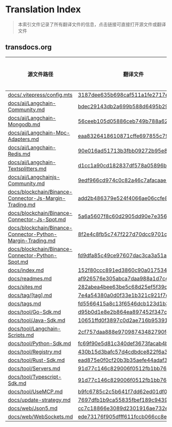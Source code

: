 # Translation Index

> 本索引文件记录了所有翻译文件的信息，点击链接可直接打开源文件或翻译文件
## transdocs.org
| 源文件路径 | 翻译文件 | 目标语言 |
|-----------|----------|----------|
| [docs/.vitepress/config.mts](./../.transdocs-repos/transdocs.org/docs/.vitepress/config.mts) | [3187dee635b698caf511a1fe2717e1b7.zh](./3187dee635b698caf511a1fe2717e1b7.zh) | zh |
| [docs/ai/Langchain-Community.md](./../.transdocs-repos/transdocs.org/docs/ai/Langchain-Community.md) | [bdec29143db2a699b588d6495b297058.zh](./bdec29143db2a699b588d6495b297058.zh) | zh |
| [docs/ai/Langchain-Mongodb.md](./../.transdocs-repos/transdocs.org/docs/ai/Langchain-Mongodb.md) | [56ceeb105d05886ceb749b788a6293ad.zh](./56ceeb105d05886ceb749b788a6293ad.zh) | zh |
| [docs/ai/Langchain-Mpc-Adapters.md](./../.transdocs-repos/transdocs.org/docs/ai/Langchain-Mpc-Adapters.md) | [eaa8326418610871cffe697855c7976d.zh](./eaa8326418610871cffe697855c7976d.zh) | zh |
| [docs/ai/Langchain-Redis.md](./../.transdocs-repos/transdocs.org/docs/ai/Langchain-Redis.md) | [90e016ad51713b3fbb09272b95e84bed.zh](./90e016ad51713b3fbb09272b95e84bed.zh) | zh |
| [docs/ai/Langchain-Textsplitters.md](./../.transdocs-repos/transdocs.org/docs/ai/Langchain-Textsplitters.md) | [d1cc1a90cd182837df578a05896b4d7d.zh](./d1cc1a90cd182837df578a05896b4d7d.zh) | zh |
| [docs/ai/Langchainjs-Community.md](./../.transdocs-repos/transdocs.org/docs/ai/Langchainjs-Community.md) | [9edf966cd974c0c82a46c7afacaae32f.zh](./9edf966cd974c0c82a46c7afacaae32f.zh) | zh |
| [docs/blockchain/Binance-Connector-Js-Margin-Trading.md](./../.transdocs-repos/transdocs.org/docs/blockchain/Binance-Connector-Js-Margin-Trading.md) | [add2b486379e524f4066ae06ccfe81f6.zh](./add2b486379e524f4066ae06ccfe81f6.zh) | zh |
| [docs/blockchain/Binance-Connector-Js-Spot.md](./../.transdocs-repos/transdocs.org/docs/blockchain/Binance-Connector-Js-Spot.md) | [5a6a5607f8c60d2905dd90e7e35698d8.zh](./5a6a5607f8c60d2905dd90e7e35698d8.zh) | zh |
| [docs/blockchain/Binance-Connector-Python-Margin-Trading.md](./../.transdocs-repos/transdocs.org/docs/blockchain/Binance-Connector-Python-Margin-Trading.md) | [8f2e4c8fb5c747f227d70dcc9701c36a.zh](./8f2e4c8fb5c747f227d70dcc9701c36a.zh) | zh |
| [docs/blockchain/Binance-Connector-Python-Spot.md](./../.transdocs-repos/transdocs.org/docs/blockchain/Binance-Connector-Python-Spot.md) | [fd9dfa85c49ce97607dac3ca3a51a1ac.zh](./fd9dfa85c49ce97607dac3ca3a51a1ac.zh) | zh |
| [docs/index.md](./../.transdocs-repos/transdocs.org/docs/index.md) | [152f80ccc891ed3860c90a017534dd5d.zh](./152f80ccc891ed3860c90a017534dd5d.zh) | zh |
| [docs/readmes.md](./../.transdocs-repos/transdocs.org/docs/readmes.md) | [af926576e305abca7daa988a1d7c42ae.zh](./af926576e305abca7daa988a1d7c42ae.zh) | zh |
| [docs/sites.md](./../.transdocs-repos/transdocs.org/docs/sites.md) | [282abea4bee63be5c68d25ef5f39c229.zh](./282abea4bee63be5c68d25ef5f39c229.zh) | zh |
| [docs/tag/[tag].md](./../.transdocs-repos/transdocs.org/docs/tag/[tag].md) | [7e4a54380a0d0f33e1b321c921f7d53a.zh](./7e4a54380a0d0f33e1b321c921f7d53a.zh) | zh |
| [docs/tags.md](./../.transdocs-repos/transdocs.org/docs/tags.md) | [fd5566415a8c13f6546dcb123d1b39c7.zh](./fd5566415a8c13f6546dcb123d1b39c7.zh) | zh |
| [docs/tool/Go-Sdk.md](./../.transdocs-repos/transdocs.org/docs/tool/Go-Sdk.md) | [d95b0d1e8e2b864ea897452f347c7a3d.zh](./d95b0d1e8e2b864ea897452f347c7a3d.zh) | zh |
| [docs/tool/Java-Sdk.md](./../.transdocs-repos/transdocs.org/docs/tool/Java-Sdk.md) | [10651ffd0f3897c0d2ae716b953916a9.zh](./10651ffd0f3897c0d2ae716b953916a9.zh) | zh |
| [docs/tool/Langchain-Scripts.md](./../.transdocs-repos/transdocs.org/docs/tool/Langchain-Scripts.md) | [2cf757daa888e97098743482790fdc0a.zh](./2cf757daa888e97098743482790fdc0a.zh) | zh |
| [docs/tool/Python-Sdk.md](./../.transdocs-repos/transdocs.org/docs/tool/Python-Sdk.md) | [fc69f90e5d81c340def3673facab4bbb.zh](./fc69f90e5d81c340def3673facab4bbb.zh) | zh |
| [docs/tool/Registry.md](./../.transdocs-repos/transdocs.org/docs/tool/Registry.md) | [430b15d3bafc57d4cdbdce822f6a3a77.zh](./430b15d3bafc57d4cdbdce822f6a3a77.zh) | zh |
| [docs/tool/Rust-Sdk.md](./../.transdocs-repos/transdocs.org/docs/tool/Rust-Sdk.md) | [ead875e0f0cf20b3b35aefe44adaf302.zh](./ead875e0f0cf20b3b35aefe44adaf302.zh) | zh |
| [docs/tool/Servers.md](./../.transdocs-repos/transdocs.org/docs/tool/Servers.md) | [91d77c146c829006f0512fb1bb7662b9.zh](./91d77c146c829006f0512fb1bb7662b9.zh) | zh |
| [docs/tool/Typescript-Sdk.md](./../.transdocs-repos/transdocs.org/docs/tool/Typescript-Sdk.md) | [91d77c146c829006f0512fb1bb7662b9.zh](./91d77c146c829006f0512fb1bb7662b9.zh) | zh |
| [docs/tool/UseMCP.md](./../.transdocs-repos/transdocs.org/docs/tool/UseMCP.md) | [b9fc6785c2c5b641f7dd62ed01df08d5.zh](./b9fc6785c2c5b641f7dd62ed01df08d5.zh) | zh |
| [docs/update-strategy.md](./../.transdocs-repos/transdocs.org/docs/update-strategy.md) | [7697dfb1b9ca55835fbef189c94397c7.zh](./7697dfb1b9ca55835fbef189c94397c7.zh) | zh |
| [docs/web/Json5.md](./../.transdocs-repos/transdocs.org/docs/web/Json5.md) | [cc7c18866e3089d2301916ae732e60d8.zh](./cc7c18866e3089d2301916ae732e60d8.zh) | zh |
| [docs/web/WebSockets.md](./../.transdocs-repos/transdocs.org/docs/web/WebSockets.md) | [ede73176f905dfff611fccb066cc8efc.zh](./ede73176f905dfff611fccb066cc8efc.zh) | zh |

